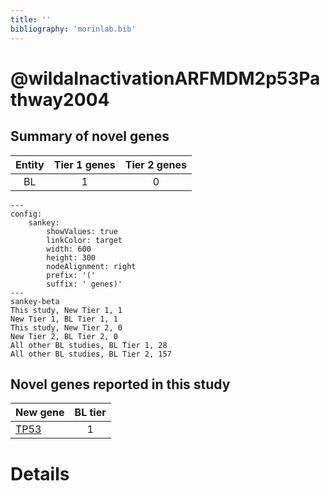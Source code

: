 ```yaml
---
title: ''
bibliography: 'morinlab.bib'
---
```


# @wildaInactivationARFMDM2p53Pathway2004
## Summary of novel genes

|Entity| Tier 1 genes| Tier 2 genes|
|:-:|:-:|:-:|
|BL|1|0|
```mermaid
---
config:
    sankey:
        showValues: true
        linkColor: target
        width: 600
        height: 300
        nodeAlignment: right
        prefix: '('
        suffix: ' genes)'
---
sankey-beta
This study, New Tier 1, 1
New Tier 1, BL Tier 1, 1
This study, New Tier 2, 0
New Tier 2, BL Tier 2, 0
All other BL studies, BL Tier 1, 28
All other BL studies, BL Tier 2, 157
```


## Novel genes reported in this study

|New gene|BL tier|
|:-|:-:|
|[TP53](../TP53)|1 |

# Details

